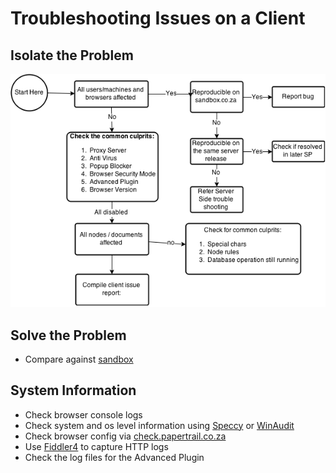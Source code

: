 # Troubleshooting Issues on a Client

## Isolate the Problem
![Layouts Flow](../images/client-troubleshoot.png)

## Solve the Problem 

* Compare against [sandbox](sandbox.papertrail.co.za)  

## System Information

* Check browser console logs
* Check system and os level information using [Speccy](http://www.piriform.com/speccy) or [WinAudit](https://winaudit.codeplex.com)
* Check browser config via [check.papertrail.co.za](check.papertrail.co.za)
* Use [Fiddler4](https://releases.papertrail.co.za/public/file/Other/fiddler4setup.exe/fiddler4setup.exe?download=true) to capture HTTP logs
* Check the log files for the Advanced Plugin
